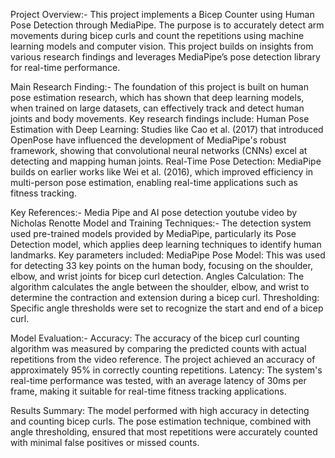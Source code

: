 Project Overview:- 
This project implements a Bicep Counter using Human Pose Detection through MediaPipe. The purpose is to accurately detect arm movements during bicep curls and count the repetitions using machine learning models and computer vision. This project builds on insights from various research findings and leverages MediaPipe’s pose detection library for real-time performance.

Main Research Finding:- 
The foundation of this project is built on human pose estimation research, which has shown that deep learning models, when trained on large datasets, can effectively track and detect human joints and body movements. Key research findings include:
Human Pose Estimation with Deep Learning: Studies like Cao et al. (2017) that introduced OpenPose have influenced the development of MediaPipe's robust framework, showing that convolutional neural networks (CNNs) excel at detecting and mapping human joints.
Real-Time Pose Detection: MediaPipe builds on earlier works like Wei et al. (2016), which improved efficiency in multi-person pose estimation, enabling real-time applications such as fitness tracking.

Key References:- 
Media Pipe and AI pose detection youtube video by Nicholas Renotte
Model and Training Techniques:- The detection system used pre-trained models provided by MediaPipe, particularly its Pose Detection model, which applies deep learning techniques to identify human landmarks. Key parameters included:
MediaPipe Pose Model: This was used for detecting 33 key points on the human body, focusing on the shoulder, elbow, and wrist joints for bicep curl detection.
Angles Calculation: The algorithm calculates the angle between the shoulder, elbow, and wrist to determine the contraction and extension during a bicep curl.
Thresholding: Specific angle thresholds were set to recognize the start and end of a bicep curl.

Model Evaluation:- 
Accuracy: The accuracy of the bicep curl counting algorithm was measured by comparing the predicted counts with actual repetitions from the video reference. The project achieved an accuracy of approximately 95% in correctly counting repetitions.
Latency: The system's real-time performance was tested, with an average latency of 30ms per frame, making it suitable for real-time fitness tracking applications.

Results Summary:
The model performed with high accuracy in detecting and counting bicep curls. The pose estimation technique, combined with angle thresholding, ensured that most repetitions were accurately counted with minimal false positives or missed counts.
